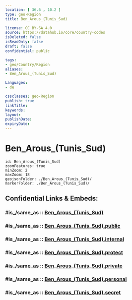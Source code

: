```yaml
---
location: [ 36.6 , 10.2 ] 
type: geo-Region
title: Ben_Arous_(Tunis_Sud)

license: CC BY-SA 4.0
source: https://datahub.io/core/country-codes
isDeleted: false
isReadOnly: false
draft: false
confidential: public

tags:
- geo/Country/Region
aliases:
- Ben_Arous_(Tunis_Sud)

Languages:
- de

cssclasses: geo-Region
publish: true
linkTitle: 
keywords: 
layout: 
publishDate: 
expiryDate: 
---
```


# Ben_Arous_(Tunis_Sud)

```leaflet
id: Ben_Arous_(Tunis_Sud)
zoomFeatures: true 
minZoom: 2 
maxZoom: 18
geojsonFolder: ./Ben_Arous_(Tunis_Sud)/
markerFolder: ./Ben_Arous_(Tunis_Sud)/
```


## Confidential Links & Embeds: 

### #is_/same_as :: [Ben_Arous_(Tunis_Sud)](/_Standards/Earth/Continent/Africa/Africa~North/Tunisia/governorates~Tunisia/Ben_Arous_(Tunis_Sud).md) 

### #is_/same_as :: [Ben_Arous_(Tunis_Sud).public](/_public/Earth/Continent/Africa/Africa~North/Tunisia/governorates~Tunisia/Ben_Arous_(Tunis_Sud).public.md) 

### #is_/same_as :: [Ben_Arous_(Tunis_Sud).internal](/_internal/Earth/Continent/Africa/Africa~North/Tunisia/governorates~Tunisia/Ben_Arous_(Tunis_Sud).internal.md) 

### #is_/same_as :: [Ben_Arous_(Tunis_Sud).protect](/_protect/Earth/Continent/Africa/Africa~North/Tunisia/governorates~Tunisia/Ben_Arous_(Tunis_Sud).protect.md) 

### #is_/same_as :: [Ben_Arous_(Tunis_Sud).private](/_private/Earth/Continent/Africa/Africa~North/Tunisia/governorates~Tunisia/Ben_Arous_(Tunis_Sud).private.md) 

### #is_/same_as :: [Ben_Arous_(Tunis_Sud).personal](/_personal/Earth/Continent/Africa/Africa~North/Tunisia/governorates~Tunisia/Ben_Arous_(Tunis_Sud).personal.md) 

### #is_/same_as :: [Ben_Arous_(Tunis_Sud).secret](/_secret/Earth/Continent/Africa/Africa~North/Tunisia/governorates~Tunisia/Ben_Arous_(Tunis_Sud).secret.md)

